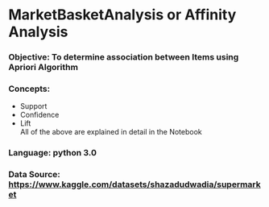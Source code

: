 # MarketBasketAnalysis or Affinity Analysis
### Objective: To determine association between Items using Apriori Algorithm 
### Concepts:
* Support
* Confidence
* Lift <br>
All of the above are explained in detail in the Notebook
### Language: python 3.0
### Data Source: https://www.kaggle.com/datasets/shazadudwadia/supermarket
